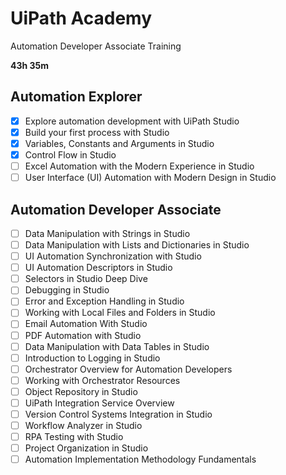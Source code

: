 # UiPath Academy

Automation Developer Associate Training

**43h 35m**

## Automation Explorer
- [x] Explore automation development with UiPath Studio
- [x] Build your first process with Studio
- [x] Variables, Constants and Arguments in Studio
- [x] Control Flow in Studio
- [ ] Excel Automation with the Modern Experience in Studio
- [ ] User Interface (UI) Automation with Modern Design in Studio

## Automation Developer Associate
- [ ] Data Manipulation with Strings in Studio
- [ ] Data Manipulation with Lists and Dictionaries in Studio
- [ ] UI Automation Synchronization with Studio
- [ ] UI Automation Descriptors in Studio
- [ ] Selectors in Studio Deep Dive
- [ ] Debugging in Studio
- [ ] Error and Exception Handling in Studio
- [ ] Working with Local Files and Folders in Studio
- [ ] Email Automation With Studio
- [ ] PDF Automation with Studio
- [ ] Data Manipulation with Data Tables in Studio
- [ ] Introduction to Logging in Studio
- [ ] Orchestrator Overview for Automation Developers
- [ ] Working with Orchestrator Resources
- [ ] Object Repository in Studio
- [ ] UiPath Integration Service Overview
- [ ] Version Control Systems Integration in Studio
- [ ]  Workflow Analyzer in Studio
- [ ] RPA Testing with Studio
- [ ] Project Organization in Studio
- [ ] Automation Implementation Methodology Fundamentals